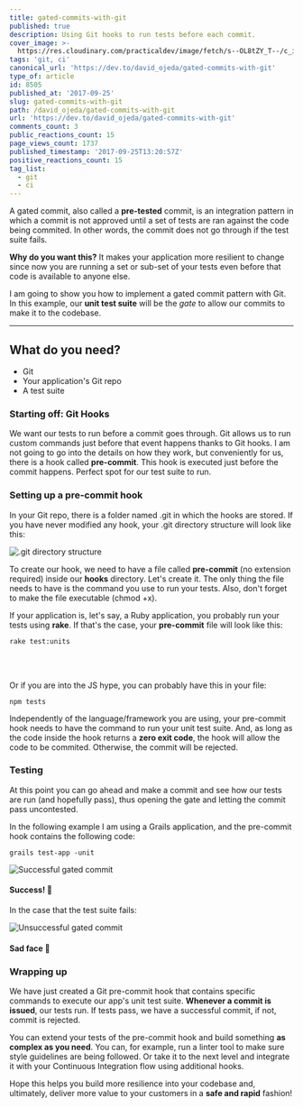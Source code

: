 ```yaml
---
title: gated-commits-with-git
published: true
description: Using Git hooks to run tests before each commit.
cover_image: >-
  https://res.cloudinary.com/practicaldev/image/fetch/s--OL8tZY_T--/c_imagga_scale,f_auto,fl_progressive,h_420,q_auto,w_1000/https://thepracticaldev.s3.amazonaws.com/i/k7kh73gxuasnrsig9wiu.png
tags: 'git, ci'
canonical_url: 'https://dev.to/david_ojeda/gated-commits-with-git'
type_of: article
id: 8505
published_at: '2017-09-25'
slug: gated-commits-with-git
path: /david_ojeda/gated-commits-with-git
url: 'https://dev.to/david_ojeda/gated-commits-with-git'
comments_count: 3
public_reactions_count: 15
page_views_count: 1737
published_timestamp: '2017-09-25T13:20:57Z'
positive_reactions_count: 15
tag_list:
  - git
  - ci
---
```


<p>A gated commit, also called a <strong>pre-tested</strong> commit, is an integration pattern in which a commit is not approved until a set of tests are ran against the code being commited. In other words, the commit does not go through if the test suite fails.</p>

<p><strong>Why do you want this?</strong> It makes your application more resilient to change since now you are running a set or sub-set of your tests even before that code is available to anyone else.</p>

<p>I am going to show you how to implement a gated commit pattern with Git. In this example, our <strong>unit test suite</strong> will be the <em>gate</em> to allow our commits to make it to the codebase.</p>

___

<h2>What do you need?</h2>

<ul>
    <li>Git</li>
    <li>Your application's Git repo</li>
    <li>A test suite</li>
</ul>

<h3>Starting off: Git Hooks</h3>

<p>We want our tests to run before a commit goes through. Git allows us to run custom commands just before that event happens thanks to Git hooks. I am not going to go into the details on how they work, but conveniently for us, there is a hook called <strong>pre-commit</strong>. This hook is executed just before the commit happens. Perfect spot for our test suite to run.</p>

<h3>Setting up a pre-commit hook</h3>

<p>In your Git repo, there is a folder named .git in which the hooks are stored. If you have never modified any hook, your .git directory structure will look like this:</p>

![.git directory structure](https://thepracticaldev.s3.amazonaws.com/i/ldij14knuw0xko7a2dcq.png)

<p>To create our hook, we need to have a file called <strong>pre-commit</strong> (no extension required) inside our <strong>hooks</strong> directory. Let's create it. The only thing the file needs to have is the command you use to run your tests. Also, don't forget to make the file executable (chmod +x).</p>

<p>If your application is, let's say, a Ruby application, you probably run your tests using <strong>rake</strong>. If that's the case, your <strong>pre-commit</strong> file will look like this:</p>

<code>rake test:units</code>

<br><br>

<p>Or if you are into the JS hype, you can probably have this in your file:</p>

<code>npm tests</code>

<p>Independently of the language/framework you are using, your pre-commit hook needs to have the command to run your unit test suite. And, as long as the code inside the hook returns a <strong>zero exit code</strong>, the hook will allow the code to be commited. Otherwise, the commit will be rejected.</p>

<h3>Testing</h3>

<p>At this point you can go ahead and make a commit and see how our tests are run (and hopefully pass), thus opening the gate and letting the commit pass uncontested.</p>

<p>In the following example I am using a Grails application, and the pre-commit hook contains the following code:</p>

<code>grails test-app -unit</code>

![Successful gated commit](https://thepracticaldev.s3.amazonaws.com/i/0oemd9h0kt5luq5ag79g.png)

<h4>
    <strong>Success!</strong> 🥳
</h4>

<p>In the case that the test suite fails:</p>

![Unsuccessful gated commit](https://thepracticaldev.s3.amazonaws.com/i/4g9jrtcxh85z1av658vq.png)

<h4>Sad face 🙁</h4>

<h3>Wrapping up</h3>

<p>We have just created a Git pre-commit hook that contains specific commands to execute our app's unit test suite. <strong>Whenever a commit is issued</strong>, our tests run. If tests pass, we have a successful commit, if not, commit is rejected.</p>

<p>You can extend your tests of the pre-commit hook and build something <strong>as complex as you need</strong>. You can, for example, run a linter tool to make sure style guidelines are being followed. Or take it to the next level and integrate it with your Continuous Integration flow using additional hooks.</p>

<p>Hope this helps you build more resilience into your codebase and, ultimately, deliver more value to your customers in a <strong>safe and rapid</strong> fashion!</p>
